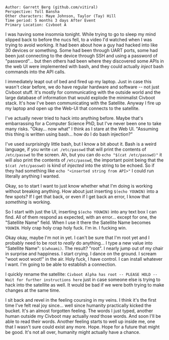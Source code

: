 ```
Author: Garrett Berg (github.com/vitiral)
Perspective: Toll Bansha
Other characters: Maye Johnson, Taylor (Tay) Hill
Time period: 5 months 3 days After Event
Primary Location: Civboot A
```

I was having some insomnia tonight. While trying to go to sleep my mind slipped
back to before the nucs fell, to a video I'd watched when I was trying to avoid
working. It had been about how a guy had hacked into like 30 devices or
something. Some had been through UART ports, some had been just connecting to
the device through SSH and using a password of "password"... but then others
had been where they discovered some APIs in the web UI were implemented with
bash, and they could actually _inject_ bash commands into the API calls.

I immediately leapt out of bed and fired up my laptop. Just in case this wasn't
clear before, we do have regular hardware and software -- not just Civboot
stuff. It's mostly  for communicating with the outside world and the large
database of information that would explode the minimalist Civboot stack.
It's how I've been communicating with the Satellite. Anyway I fire up my laptop
and open up the Web-UI that connects to the satellite.

I've actually never tried to hack into anything before. Maybe that's
embarrassing for a Computer Science PhD, but I've never been one to take many
risks.  "Okay...  now what" I think as I stare at the Web UI. "Assuming this
thing is written using bash... how do I do bash injection?"


I've used surprisingly little bash, but I know a bit about it. Bash is a weird
language, if you write `cat /etc/passwd` that will print the contents of
`/etc/passwd` to the screen. Ah, but you can do `echo "$(cat /etc/passwd)"` it will
also print the contents of `/etc/passwd`, the important point being that the
`$(cat /etc/passwd)` is kind of _injected_ into the string to be echoed.
So if they had something like `echo "<inserted string from API>"` I could run
literally anything I wanted.

Okay, so to start I want to just know whether what I'm doing is working without
breaking anything. How about just inserting `$(echo YOUWIN)` into a few spots?
If I get that back, or even if I get back an error, I know that _something_ is
working.

So I start with just the UI, inserting `$(echo YOUWIN)` into any text box
I can find. All of them respond as expected, with an error... except for one,
the "Satellite Name" field. When I use it there the Satellite Name becomes
`YOUWIN`. Holy crap holy crap holy fuck. I'm in. I fucking win.

Okay okay, maybe I'm not in yet. I can't be sure that I'm root yet and I
probably need to be root to _really_ do anything... I type a new value into
"Satellite Name": `$(whoami)`. The result? "root". I nearly jump out of my chair
in surprise and happiness. I start crying. I dance on the ground. I scream "woot
woot woot!" in the air. Holy fuck, I have control. I can install whatever I
want. I'm going to be able to establish a connection.

I quickly rename the satellite: `Civboot Alpha has root -- PLEASE HOLD -- Wait
for further instructions here` just in case someone else is trying to hack into
the satellite as well. It would be bad if we were both trying to make changes at
the same time.

I sit back and revel in the feeling coursing in my veins. I think it's the
first time I've felt real joy since... well since humanity practically kicked
the bucket. It's an almost forgotten feeling. The words I just typed, another
human outside my Civboot may actually _read_ those words. And soon I'll be able
to read their words. Another feeling starts to well up inside me, one that I
wasn't sure could exist any more. Hope. Hope for a future that might be good.
It's not all over, humanity might actually have a chance.

